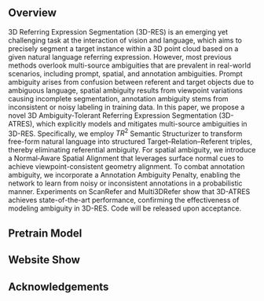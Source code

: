 ## Overview
3D Referring Expression Segmentation (3D-RES) is an emerging yet challenging task at the interaction of vision and language, which aims to precisely segment a target instance within a 3D point cloud based on a given natural language referring expression. However, most previous methods overlook multi-source ambiguities that are prevalent in real-world scenarios, including prompt, spatial, and annotation ambiguities. Prompt ambiguity arises from confusion between referent and target objects due to ambiguous language, spatial ambiguity results from viewpoint variations causing incomplete segmentation, annotation ambiguity stems from inconsistent or noisy labeling in training data. In this paper, we propose a novel 3D Ambiguity-Tolerant Referring Expression Segmentation (3D-ATRES), which explicitly models and mitigates multi-source ambiguities in 3D-RES. Specifically, we employ $TR^2$ Semantic Structurizer to transform free-form natural language into structured Target–Relation–Referent triples, thereby eliminating referential ambiguity. For spatial ambiguity, we introduce a Normal‑Aware Spatial Alignment that leverages surface normal cues to achieve viewpoint-consistent geometry alignment. To combat annotation ambiguity, we incorporate a Annotation Ambiguity Penalty, enabling the network to learn from noisy or inconsistent annotations in a probabilistic manner. Experiments on ScanRefer and Multi3DRefer show that 3D-ATRES achieves state-of-the-art performance, confirming the effectiveness of modeling ambiguity in 3D-RES. Code will be released upon acceptance.
## Pretrain Model
## Website Show
## Acknowledgements
